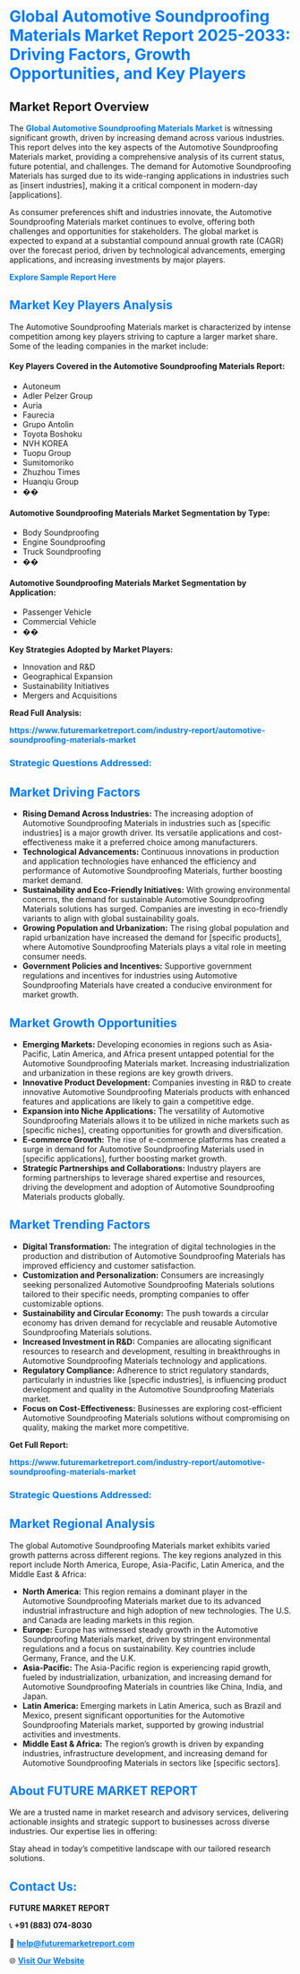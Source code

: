 <h1 style="color: #007BFF;">Global Automotive Soundproofing Materials Market Report 2025-2033: Driving Factors, Growth Opportunities, and Key Players</h1>

<section id="overview">
<h2>Market Report Overview</h2>
<p>The <a href="https://www.futuremarketreport.com/industry-report/automotive-soundproofing-materials-market" style="color: #007BFF; text-decoration: none;"><strong>Global Automotive Soundproofing Materials Market</strong></a> is witnessing significant growth, driven by increasing demand across various industries. This report delves into the key aspects of the Automotive Soundproofing Materials market, providing a comprehensive analysis of its current status, future potential, and challenges. The demand for Automotive Soundproofing Materials has surged due to its wide-ranging applications in industries such as [insert industries], making it a critical component in modern-day [applications].</p>
<p>As consumer preferences shift and industries innovate, the Automotive Soundproofing Materials market continues to evolve, offering both challenges and opportunities for stakeholders. The global market is expected to expand at a substantial compound annual growth rate (CAGR) over the forecast period, driven by technological advancements, emerging applications, and increasing investments by major players.</p>
</section>

<section id="overview">
<p><a href="https://www.futuremarketreport.com/request-sample/reportId=117370" style="color: #007BFF; text-decoration: none;"><strong>Explore Sample Report Here</strong></a></p>
</section>

<section id="key-players">
<h2 style="color: #007BFF;">Market Key Players Analysis</h2>
<p>The Automotive Soundproofing Materials market is characterized by intense competition among key players striving to capture a larger market share. Some of the leading companies in the market include:</p>
<h4>Key Players Covered in the Automotive Soundproofing Materials Report:</h4>
<ul><li>Autoneum</li><li>Adler Pelzer Group</li><li>Auria</li><li>Faurecia</li><li>Grupo Antolin</li><li>Toyota Boshoku</li><li>NVH KOREA</li><li>Tuopu Group</li><li>Sumitomoriko</li><li>Zhuzhou Times</li><li>Huanqiu Group</li><li>��</li></ul>
<h4>Automotive Soundproofing Materials Market Segmentation by Type:</h4>
<ul><li>Body Soundproofing</li><li>Engine Soundproofing</li><li>Truck Soundproofing</li><li>��</li></ul>

<h4>Automotive Soundproofing Materials Market Segmentation by Application:</h4>
<ul><li>Passenger Vehicle</li><li>Commercial Vehicle</li><li>��</li></ul>
<p><strong>Key Strategies Adopted by Market Players:</strong></p>
<ul>
<li>Innovation and R&D</li>
<li>Geographical Expansion</li>
<li>Sustainability Initiatives</li>
<li>Mergers and Acquisitions</li>
</ul>
</section>

<section>
<p><strong>Read Full Analysis: </strong></p><a href="https://www.futuremarketreport.com/industry-report/automotive-soundproofing-materials-market" style="color: #007BFF; text-decoration: none;"><strong>https://www.futuremarketreport.com/industry-report/automotive-soundproofing-materials-market</strong></a>
<h3 style="color: #007BFF;">Strategic Questions Addressed:</h3>
</section>

<section id="driving-factors">
<h2 style="color: #007BFF;">Market Driving Factors</h2>
<ul>
<li><strong>Rising Demand Across Industries:</strong> The increasing adoption of Automotive Soundproofing Materials in industries such as [specific industries] is a major growth driver. Its versatile applications and cost-effectiveness make it a preferred choice among manufacturers.</li>
<li><strong>Technological Advancements:</strong> Continuous innovations in production and application technologies have enhanced the efficiency and performance of Automotive Soundproofing Materials, further boosting market demand.</li>
<li><strong>Sustainability and Eco-Friendly Initiatives:</strong> With growing environmental concerns, the demand for sustainable Automotive Soundproofing Materials solutions has surged. Companies are investing in eco-friendly variants to align with global sustainability goals.</li>
<li><strong>Growing Population and Urbanization:</strong> The rising global population and rapid urbanization have increased the demand for [specific products], where Automotive Soundproofing Materials plays a vital role in meeting consumer needs.</li>
<li><strong>Government Policies and Incentives:</strong> Supportive government regulations and incentives for industries using Automotive Soundproofing Materials have created a conducive environment for market growth.</li>
</ul>
</section>

<section id="growth-opportunities">
<h2 style="color: #007BFF;">Market Growth Opportunities</h2>
<ul>
<li><strong>Emerging Markets:</strong> Developing economies in regions such as Asia-Pacific, Latin America, and Africa present untapped potential for the Automotive Soundproofing Materials market. Increasing industrialization and urbanization in these regions are key growth drivers.</li>
<li><strong>Innovative Product Development:</strong> Companies investing in R&D to create innovative Automotive Soundproofing Materials products with enhanced features and applications are likely to gain a competitive edge.</li>
<li><strong>Expansion into Niche Applications:</strong> The versatility of Automotive Soundproofing Materials allows it to be utilized in niche markets such as [specific niches], creating opportunities for growth and diversification.</li>
<li><strong>E-commerce Growth:</strong> The rise of e-commerce platforms has created a surge in demand for Automotive Soundproofing Materials used in [specific applications], further boosting market growth.</li>
<li><strong>Strategic Partnerships and Collaborations:</strong> Industry players are forming partnerships to leverage shared expertise and resources, driving the development and adoption of Automotive Soundproofing Materials products globally.</li>
</ul>
</section>

<section id="trending-factors">
<h2 style="color: #007BFF;">Market Trending Factors</h2>
<ul>
<li><strong>Digital Transformation:</strong> The integration of digital technologies in the production and distribution of Automotive Soundproofing Materials has improved efficiency and customer satisfaction.</li>
<li><strong>Customization and Personalization:</strong> Consumers are increasingly seeking personalized Automotive Soundproofing Materials solutions tailored to their specific needs, prompting companies to offer customizable options.</li>
<li><strong>Sustainability and Circular Economy:</strong> The push towards a circular economy has driven demand for recyclable and reusable Automotive Soundproofing Materials solutions.</li>
<li><strong>Increased Investment in R&D:</strong> Companies are allocating significant resources to research and development, resulting in breakthroughs in Automotive Soundproofing Materials technology and applications.</li>
<li><strong>Regulatory Compliance:</strong> Adherence to strict regulatory standards, particularly in industries like [specific industries], is influencing product development and quality in the Automotive Soundproofing Materials market.</li>
<li><strong>Focus on Cost-Effectiveness:</strong> Businesses are exploring cost-efficient Automotive Soundproofing Materials solutions without compromising on quality, making the market more competitive.</li>
</ul>
</section>

<section>
<p><strong>Get Full Report: </strong></p><a href="https://www.futuremarketreport.com/industry-report/automotive-soundproofing-materials-market" style="color: #007BFF; text-decoration: none;"><strong>https://www.futuremarketreport.com/industry-report/automotive-soundproofing-materials-market</strong></a>
<h3 style="color: #007BFF;">Strategic Questions Addressed:</h3>
</section>


<section id="regional-analysis">
<h2 style="color: #007BFF;">Market Regional Analysis</h2>
<p>The global Automotive Soundproofing Materials market exhibits varied growth patterns across different regions. The key regions analyzed in this report include North America, Europe, Asia-Pacific, Latin America, and the Middle East & Africa:</p>
<ul>
<li><strong>North America:</strong> This region remains a dominant player in the Automotive Soundproofing Materials market due to its advanced industrial infrastructure and high adoption of new technologies. The U.S. and Canada are leading markets in this region.</li>
<li><strong>Europe:</strong> Europe has witnessed steady growth in the Automotive Soundproofing Materials market, driven by stringent environmental regulations and a focus on sustainability. Key countries include Germany, France, and the U.K.</li>
<li><strong>Asia-Pacific:</strong> The Asia-Pacific region is experiencing rapid growth, fueled by industrialization, urbanization, and increasing demand for Automotive Soundproofing Materials in countries like China, India, and Japan.</li>
<li><strong>Latin America:</strong> Emerging markets in Latin America, such as Brazil and Mexico, present significant opportunities for the Automotive Soundproofing Materials market, supported by growing industrial activities and investments.</li>
<li><strong>Middle East & Africa:</strong> The region’s growth is driven by expanding industries, infrastructure development, and increasing demand for Automotive Soundproofing Materials in sectors like [specific sectors].</li>
</ul>
</section>

<footer>
<h2 style="color: #007BFF;">About FUTURE MARKET REPORT</h2>
<p>We are a trusted name in market research and advisory services, delivering actionable insights and strategic support to businesses across diverse industries. Our expertise lies in offering:</p>

<p>Stay ahead in today’s competitive landscape with our tailored research solutions.</p>

<h2 style="color: #007BFF;">Contact Us:</h2>
<p><strong>FUTURE MARKET REPORT</strong></p>
<p>📞 <strong>+91 (883) 074-8030</strong></p>
<p>📧 <strong><a href="mailto:help@futuremarketreport.com" style="color: #007BFF;">help@futuremarketreport.com</a></strong></p>
<p>🌐 <strong><a href="https://www.futuremarketreport.com/" style="color: #007BFF;">Visit Our Website</a></strong></p>
</footer>
